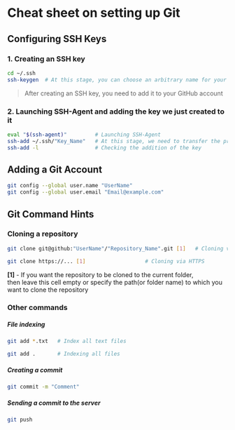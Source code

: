 # Cheat sheet on setting up Git

## Configuring SSH Keys
### 1. Creating an SSH key
```sh
cd ~/.ssh
ssh-keygen  # At this stage, you can choose an arbitrary name for your SSH key
```
> After creating an SSH key, you need to add it to your GitHub account

### 2. Launching SSH-Agent and adding the key we just created to it
```sh
eval "$(ssh-agent)"         # Launching SSH-Agent
ssh-add ~/.ssh/"Key_Name"   # At this stage, we need to transfer the private key to the agent ( without extension .pub)
ssh-add -l                  # Checking the addition of the key
```

## Adding a Git Account
```sh
git config --global user.name "UserName"
git config --global user.email "Email@example.com"
```


## Git Command Hints
### Cloning a repository
```sh
git clone git@github:"UserName"/"Repository_Name".git [1]	# Cloning via SSH
```
```sh
git clone https://... [1]					# Cloning via HTTPS
```
__[1]__ - If you want the repository to be cloned to the current folder,   
then leave this cell empty or specify the path(or folder name) to which you want to clone the repository

### Other commands
##### File indexing
```sh
git add *.txt   # Index all text files
```
```sh
git add .       # Indexing all files
```
##### Creating a commit
```sh
git commit -m "Comment"
```

##### Sending a commit to the server
```sh
git push
```
